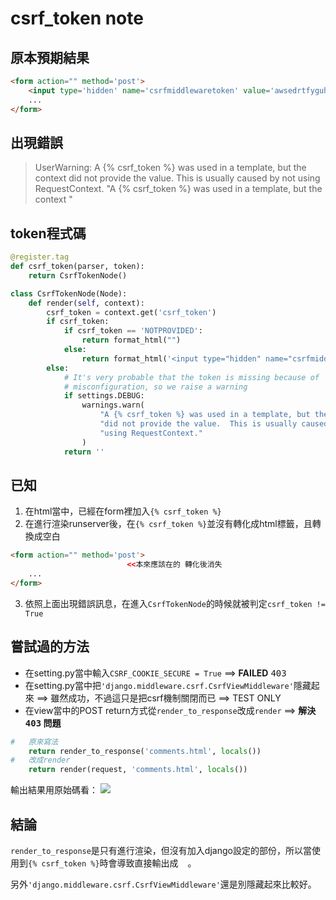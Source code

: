 # csrf_token note

## 原本預期結果

```html
<form action="" method='post'>
    <input type='hidden' name='csrfmiddlewaretoken' value='awsedrtfyguhjokpluhygtfrde'>
    ...
</form>
```

## 出現錯誤

> UserWarning: A {% csrf_token %} was used in a template, but the context did not provide the value. This is usually caused by not using RequestContext. "A {% csrf_token %} was used in a template, but the context "

## token程式碼

```python
@register.tag
def csrf_token(parser, token):
    return CsrfTokenNode()
```

```python
class CsrfTokenNode(Node):
    def render(self, context):
        csrf_token = context.get('csrf_token')
        if csrf_token:
            if csrf_token == 'NOTPROVIDED':
                return format_html("")
            else:
                return format_html('<input type="hidden" name="csrfmiddlewaretoken" value="{}">', csrf_token)
        else:
            # It's very probable that the token is missing because of
            # misconfiguration, so we raise a warning
            if settings.DEBUG:
                warnings.warn(
                    "A {% csrf_token %} was used in a template, but the context "
                    "did not provide the value.  This is usually caused by not "
                    "using RequestContext."
                )
            return ''
```

## 已知

1. 在html當中，已經在form裡加入`{% csrf_token %}`
2. 在進行渲染runserver後，在`{% csrf_token %}`並沒有轉化成html標籤，且轉換成空白
```html
<form action="" method='post'>
                          <<本來應該在的 轉化後消失
    ...
</form>
```
3. 依照上面出現錯誤訊息，在進入`CsrfTokenNode`的時候就被判定`csrf_token != True`

## 嘗試過的方法

* 在setting.py當中輸入`CSRF_COOKIE_SECURE = True` ==> **FAILED** <kbd>403</kbd>
* 在setting.py當中把`'django.middleware.csrf.CsrfViewMiddleware'`隱藏起來
  ==> 雖然成功，不過這只是把csrf機制關閉而已 ==> TEST ONLY
* 在view當中的POST return方式從`render_to_response`改成`render`
  ==> **解決 <kbd>403</kbd> 問題**
```python
#   原來寫法
    return render_to_response('comments.html', locals())
#   改成render
    return render(request, 'comments.html', locals())
```
輸出結果用原始碼看：
![](https://i.imgur.com/k6nRvre.png)

## 結論

`render_to_response`是只有進行渲染，但沒有加入django設定的部份，所以當使用到`{% csrf_token %}`時會導致直接輸出成 ` ` 。

另外`'django.middleware.csrf.CsrfViewMiddleware'`還是別隱藏起來比較好。